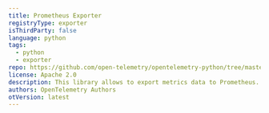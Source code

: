 ```yaml
---
title: Prometheus Exporter
registryType: exporter
isThirdParty: false
language: python
tags:
  - python
  - exporter
repo: https://github.com/open-telemetry/opentelemetry-python/tree/master/ext/opentelemetry-ext-prometheus
license: Apache 2.0
description: This library allows to export metrics data to Prometheus.
authors: OpenTelemetry Authors
otVersion: latest
---
```

